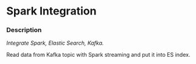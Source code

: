 Spark Integration
=================

### Description
*Integrate Spark, Elastic Search, Kafka.*

Read data from Kafka topic with Spark streaming and put it into ES index.